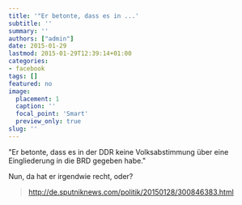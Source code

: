 ```yaml
---
title: '"Er betonte, dass es in ...'
subtitle: ''
summary: ''
authors: ["admin"]
date: 2015-01-29
lastmod: 2015-01-29T12:39:14+01:00
categories:
- facebook
tags: []
featured: no
image:
  placement: 1
  caption: ''
  focal_point: 'Smart'
  preview_only: true
slug: ''
---
```

"Er betonte, dass es in der DDR keine Volksabstimmung über eine Eingliederung in die BRD gegeben habe."

Nun, da hat er irgendwie recht, oder?
> http://de.sputniknews.com/politik/20150128/300846383.html

